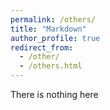 ```yaml
---
permalink: /others/
title: "Markdown"
author_profile: true
redirect_from: 
  - /other/
  - /others.html
---
```


There is nothing here





